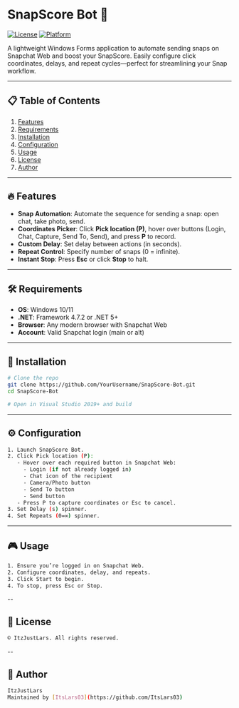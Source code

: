 # SnapScore Bot 🚀

[![License](https://img.shields.io/badge/License-ItzJustLars-blue.svg)](#license)  [![Platform](https://img.shields.io/badge/Platform-Windows-green.svg)](#requirements)

A lightweight Windows Forms application to automate sending snaps on Snapchat Web and boost your SnapScore. Easily configure click coordinates, delays, and repeat cycles—perfect for streamlining your Snap workflow.

---

## 📋 Table of Contents

1. [Features](#features)
2. [Requirements](#requirements)
3. [Installation](#installation)
4. [Configuration](#configuration)
5. [Usage](#usage)
6. [License](#license)
7. [Author](#author)

---

## 🔥 Features

- **Snap Automation**: Automate the sequence for sending a snap: open chat, take photo, send.
- **Coordinates Picker**: Click **Pick location (P)**, hover over buttons (Login, Chat, Capture, Send To, Send), and press **P** to record.
- **Custom Delay**: Set delay between actions (in seconds).
- **Repeat Control**: Specify number of snaps (0 = infinite).
- **Instant Stop**: Press **Esc** or click **Stop** to halt.

---

## 🛠 Requirements

- **OS**: Windows 10/11
- **.NET**: Framework 4.7.2 or .NET 5+
- **Browser**: Any modern browser with Snapchat Web
- **Account**: Valid Snapchat login (main or alt)

---

## 🚀 Installation

```bash
# Clone the repo
git clone https://github.com/YourUsername/SnapScore-Bot.git
cd SnapScore-Bot

# Open in Visual Studio 2019+ and build
```
---

## ⚙️ Configuration

```bash
1. Launch SnapScore Bot.
2. Click Pick location (P):
   - Hover over each required button in Snapchat Web:
     - Login (if not already logged in)
     - Chat icon of the recipient
     - Camera/Photo button
     - Send To button
     - Send button
   - Press P to capture coordinates or Esc to cancel.
3. Set Delay (s) spinner.
4. Set Repeats (0=∞) spinner.
```

---

## 🎮 Usage
```bash
1. Ensure you’re logged in on Snapchat Web.
2. Configure coordinates, delay, and repeats.
3. Click Start to begin.
4. To stop, press Esc or Stop.
```

--

## 📄 License
```bash
© ItzJustLars. All rights reserved.
```

--

## 👤 Author
```bash
ItzJustLars
Maintained by [ItsLars03](https://github.com/ItsLars03)
```
